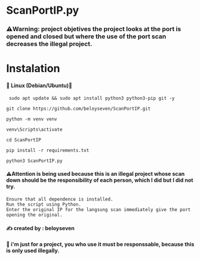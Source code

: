 # ScanPortIP.py
### ⚠️Warning: project objetives the project looks at the port is opened and closed but where the use of the port scan decreases the illegal project.
 # Instalation
  #### 🐧 Linux (Debian/Ubuntu)🚀


     sudo apt update && sudo apt install python3 python3-pip git -y

    git clone https://github.com/beloyseven/ScanPortIP.git

    python -m venv venv
    
    venv\Scripts\activate

    cd ScanPortIP

    pip install -r requirements.txt

    python3 ScanPortIP.py

#### ⚠️Attention is being used because this is an illegal project whose scan down should be the responsibility of each person, which I did but I did not try.
    Ensure that all dependence is installed. 
    Run the script using Python. 
    Enter the original IP for the langsung scan immediately give the port opening the original.

#### ✍️ created by : beloyseven
#### 🚨 i'm just for a project, you who use it must be responssable, because this is only used illegally.

